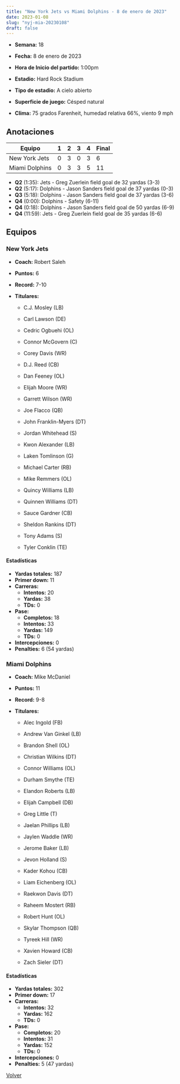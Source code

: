 ```yaml
---
title: "New York Jets vs Miami Dolphins - 8 de enero de 2023"
date: 2023-01-08
slug: "nyj-mia-20230108"
draft: false
---
```


* **Semana:** 18
* **Fecha:** 8 de enero de 2023

* **Hora de Inicio del partido:** 1:00pm
* **Estadio:** Hard Rock Stadium
* **Tipo de estadio:** A cielo abierto
* **Superficie de juego:** Césped natural
* **Clima:** 75 grados Farenheit, humedad relativa 66%, viento 9 mph





## Anotaciones
| Equipo | 1 | 2 | 3 | 4 | Final |
|--------|---|---|---|---|-------|
| New York Jets  | 0 | 3 | 0 | 3  | 6 |
| Miami Dolphins  | 0 | 3 | 3 | 5  | 11 |
* **Q2** (1:35): Jets - Greg Zuerlein field goal de 32 yardas (3-3)
* **Q2** (5:17): Dolphins - Jason Sanders field goal de 37 yardas (0-3)
* **Q3** (5:18): Dolphins - Jason Sanders field goal de 37 yardas (3-6)
* **Q4** (0:00): Dolphins - Safety (6-11)
* **Q4** (0:18): Dolphins - Jason Sanders field goal de 50 yardas (6-9)
* **Q4** (11:59): Jets - Greg Zuerlein field goal de 35 yardas (6-6)


## Equipos


### New York Jets
* **Coach:** Robert Saleh
* **Puntos:** 6
* **Record:** 7-10
* **Titulares:** 

  * C.J. Mosley (LB) 

  * Carl Lawson (DE) 

  * Cedric Ogbuehi (OL) 

  * Connor McGovern (C) 

  * Corey Davis (WR) 

  * D.J. Reed (CB) 

  * Dan Feeney (OL) 

  * Elijah Moore (WR) 

  * Garrett Wilson (WR) 

  * Joe Flacco (QB) 

  * John Franklin-Myers (DT) 

  * Jordan Whitehead (S) 

  * Kwon Alexander (LB) 

  * Laken Tomlinson (G) 

  * Michael Carter (RB) 

  * Mike Remmers (OL) 

  * Quincy Williams (LB) 

  * Quinnen Williams (DT) 

  * Sauce Gardner (CB) 

  * Sheldon Rankins (DT) 

  * Tony Adams (S) 

  * Tyler Conklin (TE) 

#### Estadísticas
* **Yardas totales:** 187
* **Primer down:** 11
* **Carreras:**
  * **Intentos:** 20
  * **Yardas:** 38
  * **TDs:** 0
* **Pase:**
  * **Completos:** 18
  * **Intentos:** 33
  * **Yardas:** 149
  * **TDs:** 0
* **Intercepciones:** 0
* **Penalties:** 6 (54 yardas)

### Miami Dolphins
* **Coach:** Mike McDaniel
* **Puntos:** 11
* **Record:** 9-8
* **Titulares:** 

  * Alec Ingold (FB) 

  * Andrew Van Ginkel (LB) 

  * Brandon Shell (OL) 

  * Christian Wilkins (DT) 

  * Connor Williams (OL) 

  * Durham Smythe (TE) 

  * Elandon Roberts (LB) 

  * Elijah Campbell (DB) 

  * Greg Little (T) 

  * Jaelan Phillips (LB) 

  * Jaylen Waddle (WR) 

  * Jerome Baker (LB) 

  * Jevon Holland (S) 

  * Kader Kohou (CB) 

  * Liam Eichenberg (OL) 

  * Raekwon Davis (DT) 

  * Raheem Mostert (RB) 

  * Robert Hunt (OL) 

  * Skylar Thompson (QB) 

  * Tyreek Hill (WR) 

  * Xavien Howard (CB) 

  * Zach Sieler (DT) 

#### Estadísticas
* **Yardas totales:** 302
* **Primer down:** 17
* **Carreras:**
  * **Intentos:** 32
  * **Yardas:** 162
  * **TDs:** 0
* **Pase:**
  * **Completos:** 20
  * **Intentos:** 31
  * **Yardas:** 152
  * **TDs:** 0
* **Intercepciones:** 0
* **Penalties:** 5 (47 yardas)


[Volver](/historia/2022)
